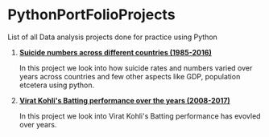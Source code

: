 # PythonPortFolioProjects
List of all Data analysis projects done for practice using Python


1. [**Suicide numbers across different countries (1985-2016)**](https://github.com/Rakesh-Kashyap-git/PythonPortFolioProjects/blob/main/Suicide_Rates.ipynb)

   In this project we look into how suicide rates and numbers varied over years across countries and few other aspects like GDP, population etcetera using python.
   
   
2. [**Virat Kohli's Batting performance over the years (2008-2017)**](https://github.com/Rakesh-Kashyap-git/PythonPortFolioProjects/blob/main/Virat_Kohli.ipynb)

   In this project we look into Virat Kohli's Batting performance has evovled over years.

